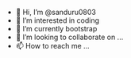 - 👋 Hi, I’m @sanduru0803
- 👀 I’m interested in coding
- 🌱 I’m currently bootstrap
- 💞️ I’m looking to collaborate on ...
- 📫 How to reach me ...

<!---
sanduru0803/sanduru0803 is a ✨ special ✨ repository because its `README.md` (this file) appears on your GitHub profile.
You can click the Preview link to take a look at your changes.
--->
